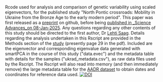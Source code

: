 Rcode used for analysis and comparison of genetic variability using scaled eigenvectors, for the published study "North Pontic crossroads: Mobility in Ukraine from the Bronze Age to the early modern period". This paper was first released as a [preprint](https://www.biorxiv.org/content/10.1101/2024.05.24.595769v1.full) on github, before being [published in _Science Advances_on 08-Jan-2025](https://www.science.org/doi/10.1126/sciadv.adr0695). Any questions regarding any other contents of this study should be directed to the first author, Dr [Lehti Saag](mailto:lehti.saag@ut.ee).
Details regarding the analysis undertaken in this Rscript are provided in the Methods section of the [study](https://www.science.org/doi/10.1126/sciadv.adr0695#sec-4) (presently page 29 in the pdf).
Included are the eigenvector and corresponding eigenvalue data generated with smartPCA in the course of this study ("data.evec") and the metadata table with details for the samples ("ukrad_metadata.csv"), as raw data files used by the Rscript. The Rscript will also read into memory (and then immediately remove) the large metadata table for the [AADR dataset](https://reich.hms.harvard.edu/allen-ancient-dna-resource-aadr-downloadable-genotypes-present-day-and-ancient-dna-data) to obtain dates and coordinates for reference data used.
[![DOI](https://zenodo.org/badge/802876706.svg)](https://zenodo.org/doi/10.5281/zenodo.13787717)
